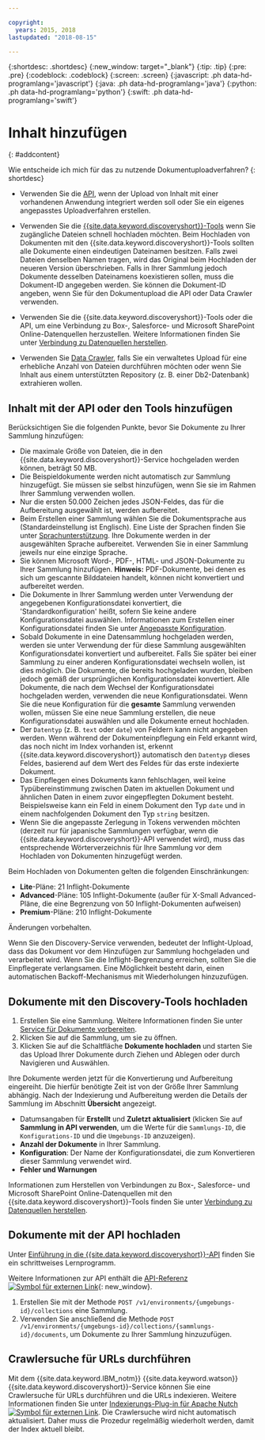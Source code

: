 ```yaml
---

copyright:
  years: 2015, 2018
lastupdated: "2018-08-15"

---
```


{:shortdesc: .shortdesc}
{:new_window: target="_blank"}
{:tip: .tip}
{:pre: .pre}
{:codeblock: .codeblock}
{:screen: .screen}
{:javascript: .ph data-hd-programlang='javascript'}
{:java: .ph data-hd-programlang='java'}
{:python: .ph data-hd-programlang='python'}
{:swift: .ph data-hd-programlang='swift'}

# Inhalt hinzufügen
{: #addcontent}

Wie entscheide ich mich für das zu nutzende Dokumentuploadverfahren?
{: shortdesc}

-   Verwenden Sie die [API](/docs/services/discovery/getting-started.html), wenn der Upload von Inhalt mit einer vorhandenen Anwendung integriert werden soll oder Sie ein eigenes angepasstes Uploadverfahren erstellen.
-   Verwenden Sie die [{{site.data.keyword.discoveryshort}}-Tools](/docs/services/discovery/getting-started-tool.html) wenn Sie zugängliche Dateien schnell hochladen möchten.
    Beim Hochladen von Dokumenten mit den {{site.data.keyword.discoveryshort}}-Tools sollten alle Dokumente einen eindeutigen Dateinamen besitzen. Falls zwei Dateien denselben Namen tragen, wird das Original beim Hochladen der neueren Version überschrieben. Falls in Ihrer Sammlung jedoch Dokumente desselben Dateinamens koexistieren sollen, muss die Dokument-ID angegeben werden. Sie können die Dokument-ID angeben, wenn Sie für den Dokumentupload die API oder Data Crawler verwenden.
-   Verwenden Sie die {{site.data.keyword.discoveryshort}}-Tools oder die API, um eine Verbindung zu Box-, Salesforce- und Microsoft SharePoint Online-Datenquellen herzustellen. Weitere Informationen finden Sie unter [Verbindung zu Datenquellen herstellen](/docs/services/discovery/connect.html).

-   Verwenden Sie [Data Crawler](/docs/services/discovery/data-crawler.html), falls Sie ein verwaltetes Upload für eine erhebliche Anzahl von Dateien durchführen möchten oder wenn Sie Inhalt aus einem unterstützten Repository (z. B. einer Db2-Datenbank) extrahieren wollen.

## Inhalt mit der API oder den Tools hinzufügen

Berücksichtigen Sie die folgenden Punkte, bevor Sie Dokumente zu Ihrer Sammlung hinzufügen:

-   Die maximale Größe von Dateien, die in den {{site.data.keyword.discoveryshort}}-Service hochgeladen werden können, beträgt 50 MB.
-   Die Beispieldokumente werden nicht automatisch zur Sammlung hinzugefügt. Sie müssen sie selbst hinzufügen, wenn Sie sie im Rahmen Ihrer Sammlung verwenden wollen.
-   Nur die ersten 50.000 Zeichen jedes JSON-Feldes, das für die Aufbereitung ausgewählt ist, werden aufbereitet.
-   Beim Erstellen einer Sammlung wählen Sie die Dokumentsprache aus (Standardeinstellung ist Englisch). Eine Liste der Sprachen finden Sie unter [Sprachunterstützung](/docs/services/discovery/language-support.html). Ihre Dokumente werden in der ausgewählten Sprache aufbereitet. Verwenden Sie in einer Sammlung jeweils nur eine einzige Sprache.
-   Sie können Microsoft Word-, PDF-, HTML- und JSON-Dokumente zu Ihrer Sammlung hinzufügen. **Hinweis:** PDF-Dokumente, bei denen es sich um gescannte Bilddateien handelt, können nicht konvertiert und aufbereitet werden.
-   Die Dokumente in Ihrer Sammlung werden unter Verwendung der angegebenen Konfigurationsdatei konvertiert, die 'Standardkonfiguration' heißt, sofern Sie keine andere Konfigurationsdatei auswählen. Informationen zum Erstellen einer Konfigurationsdatei finden Sie unter [Angepasste Konfiguration](/docs/services/discovery/building.html#custom-configuration).
-   Sobald Dokumente in eine Datensammlung hochgeladen werden, werden sie unter Verwendung der für diese Sammlung ausgewählten Konfigurationsdatei konvertiert und aufbereitet. Falls Sie später bei einer Sammlung zu einer anderen Konfigurationsdatei wechseln wollen, ist dies möglich. Die Dokumente, die bereits hochgeladen wurden, bleiben jedoch gemäß der ursprünglichen Konfigurationsdatei konvertiert. Alle Dokumente, die nach dem Wechsel der Konfigurationsdatei hochgeladen werden, verwenden die neue Konfigurationsdatei. Wenn Sie die neue Konfiguration für die **gesamte** Sammlung verwenden wollen, müssen Sie eine neue Sammlung erstellen, die neue Konfigurationsdatei auswählen und alle Dokumente erneut hochladen.
-   Der `Datentyp` (z. B. `text` oder `date`) von Feldern kann nicht angegeben werden. Wenn während der Dokumenteinpflegung ein Feld erkannt wird, das noch nicht im Index vorhanden ist, erkennt {{site.data.keyword.discoveryshort}} automatisch den `Datentyp` dieses Feldes, basierend auf dem Wert des Feldes für das erste indexierte Dokument.
-   Das Einpflegen eines Dokuments kann fehlschlagen, weil keine Typübereinstimmung zwischen Daten im aktuellen Dokument und ähnlichen Daten in einem zuvor eingepflegten Dokument besteht. Beispielsweise kann ein Feld in einem Dokument den Typ `date` und in einem nachfolgenden Dokument den Typ `string` besitzen.
-   Wenn Sie die angepasste Zerlegung in Tokens verwenden möchten (derzeit nur für japanische Sammlungen verfügbar, wenn die {{site.data.keyword.discoveryshort}}-API verwendet wird), muss das entsprechende Wörterverzeichnis für Ihre Sammlung vor dem Hochladen von Dokumenten hinzugefügt werden.

Beim Hochladen von Dokumenten gelten die folgenden Einschränkungen:

-   **Lite**-Pläne: 21 Inflight-Dokumente
-   **Advanced**-Pläne: 105 Inflight-Dokumente (außer für X-Small Advanced-Pläne, die eine Begrenzung von 50 Inflight-Dokumenten aufweisen)
-   **Premium**-Pläne: 210 Inflight-Dokumente

Änderungen vorbehalten. 

Wenn Sie den Discovery-Service verwenden, bedeutet der Inflight-Upload, dass das Dokument vor dem Hinzufügen zur Sammlung hochgeladen und verarbeitet wird. Wenn Sie die Inflight-Begrenzung erreichen, sollten Sie die Einpflegerate verlangsamen. Eine Möglichkeit besteht darin, einen automatischen Backoff-Mechanismus mit Wiederholungen hinzuzufügen.

## Dokumente mit den Discovery-Tools hochladen

1.  Erstellen Sie eine Sammlung. Weitere Informationen finden Sie unter [Service für Dokumente vorbereiten](/docs/services/discovery/building.html#preparing-the-service-for-your-documents).
1.  Klicken Sie auf die Sammlung, um sie zu öffnen.
1.  Klicken Sie auf die Schaltfläche **Dokumente hochladen** und starten Sie das Upload Ihrer Dokumente durch Ziehen und Ablegen oder durch Navigieren und Auswählen.

Ihre Dokumente werden jetzt für die Konvertierung und Aufbereitung eingereiht. Die hierfür benötigte Zeit ist von der Größe Ihrer Sammlung abhängig. Nach der Indexierung und Aufbereitung werden die Details der Sammlung im Abschnitt **Übersicht** angezeigt.

-   Datumsangaben für **Erstellt** und **Zuletzt aktualisiert** (klicken Sie auf **Sammlung in API verwenden**, um die Werte für die `Sammlungs-ID`, die `Konfigurations-ID` und die `Umgebungs-ID` anzuzeigen).
-   **Anzahl der Dokumente** in Ihrer Sammlung.
-   **Konfiguration**: Der Name der Konfigurationsdatei, die zum Konvertieren dieser Sammlung verwendet wird.
-   **Fehler und Warnungen**

Informationen zum Herstellen von Verbindungen zu Box-, Salesforce- und Microsoft SharePoint Online-Datenquellen mit den {{site.data.keyword.discoveryshort}}-Tools finden Sie unter [Verbindung zu Datenquellen herstellen](/docs/services/discovery/connect.html).


## Dokumente mit der API hochladen

Unter [Einführung in die {{site.data.keyword.discoveryshort}}-API](/docs/services/discovery/getting-started.html) finden Sie ein schrittweises Lernprogramm.

Weitere Informationen zur API enthält die [API-Referenz ![Symbol für externen Link](../../icons/launch-glyph.svg "Symbol für externen Link")](http://www.ibm.com/watson/developercloud/discovery/api/v1/){: new_window}.

1.  Erstellen Sie mit der Methode `POST /v1/environments/{umgebungs-id}/collections` eine Sammlung.
1.  Verwenden Sie anschließend die Methode `POST /v1/environments/{umgebungs-id}/collections/{sammlungs-id}/documents`, um Dokumente zu Ihrer Sammlung hinzuzufügen.

## Crawlersuche für URLs durchführen

Mit dem {{site.data.keyword.IBM_notm}} {{site.data.keyword.watson}} {{site.data.keyword.discoveryshort}}-Service können Sie eine Crawlersuche für URLs durchführen und die URLs indexieren. Weitere Informationen finden Sie unter [Indexierungs-Plug-in für Apache Nutch ![Symbol für externen Link](../../icons/launch-glyph.svg "Symbol für externen Link")](https://github.com/IBM-Watson/nutch-indexer-discovery). Die Crawlersuche wird nicht automatisch aktualisiert. Daher muss die Prozedur regelmäßig wiederholt werden, damit der Index aktuell bleibt.
